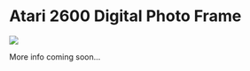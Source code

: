 # Atari 2600 Digital Photo Frame

![](https://raw.githubusercontent.com/nickbild/atari_2600_digital_frame/refs/heads/main/img/img1-1_sm.jpg)

More info coming soon...
